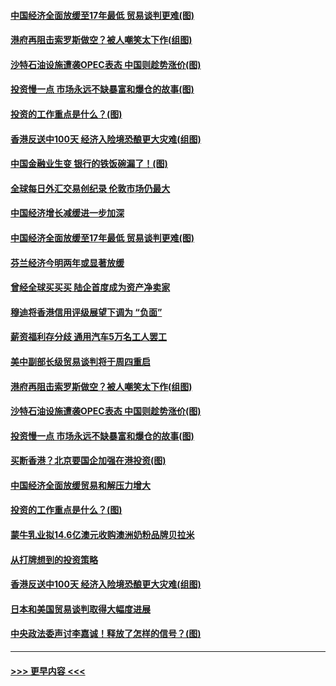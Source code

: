 #### [中国经济全面放缓至17年最低 贸易谈判更难(图)](../pages/p5/907648.md?t=09180033) 
#### [港府再阻击索罗斯做空？被人嘲笑太下作(组图)](../pages/p5/907637.md?t=09180033) 
#### [沙特石油设施遭袭OPEC表态 中国则趁势涨价(图)](../pages/p5/907570.md?t=09180033) 
#### [投资慢一点 市场永远不缺暴富和爆仓的故事(图)](../pages/p5/907564.md?t=09180033) 
#### [投资的工作重点是什么？(图)](../pages/p5/907561.md?t=09180033) 
#### [香港反送中100天 经济入险境恐酿更大灾难(组图)](../pages/p5/907533.md?t=09180033) 
#### [中国金融业生变 银行的铁饭碗漏了！(图)](../pages/p5/907683.md?t=09180033) 
#### [全球每日外汇交易创纪录 伦敦市场仍最大](../pages/p5/907685.md?t=09180033) 
#### [中国经济增长减缓进一步加深](../pages/p5/907649.md?t=09180033) 
#### [中国经济全面放缓至17年最低 贸易谈判更难(图)](../pages/p5/907648.md?t=09180033) 
#### [芬兰经济今明两年或显著放缓](../pages/p5/907643.md?t=09180033) 
#### [曾经全球买买买 陆企首度成为资产净卖家](../pages/p5/907641.md?t=09180033) 
#### [穆迪将香港信用评级展望下调为 “负面”](../pages/p5/907640.md?t=09180033) 
#### [薪资福利存分歧 通用汽车5万名工人罢工](../pages/p5/907639.md?t=09180033) 
#### [美中副部长级贸易谈判将于周四重启](../pages/p5/907638.md?t=09180033) 
#### [港府再阻击索罗斯做空？被人嘲笑太下作(组图)](../pages/p5/907637.md?t=09180033) 
#### [沙特石油设施遭袭OPEC表态 中国则趁势涨价(图)](../pages/p5/907570.md?t=09180033) 
#### [投资慢一点 市场永远不缺暴富和爆仓的故事(图)](../pages/p5/907564.md?t=09180033) 
#### [买断香港？北京要国企加强在港投资(图)](../pages/p5/907582.md?t=09180033) 
#### [中国经济全面放缓贸易和解压力增大](../pages/p5/907579.md?t=09180033) 
#### [投资的工作重点是什么？(图)](../pages/p5/907561.md?t=09180033) 
#### [蒙牛乳业拟14.6亿澳元收购澳洲奶粉品牌贝拉米](../pages/p5/907571.md?t=09180033) 
#### [从打牌想到的投资策略](../pages/p5/907563.md?t=09180033) 
#### [香港反送中100天 经济入险境恐酿更大灾难(组图)](../pages/p5/907533.md?t=09180033) 
#### [日本和美国贸易谈判取得大幅度进展](../pages/p5/907527.md?t=09180033) 
#### [中央政法委声讨李嘉诚！释放了怎样的信号？(图)](../pages/p5/907522.md?t=09180033) 

----
#### [ >>> 更早内容 <<< ](../indexes/p5-earlier.md)
